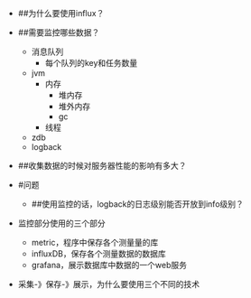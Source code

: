 - ##为什么要使用influx？
- ##需要监控哪些数据？
    - 消息队列
        - 每个队列的key和任务数量
    - jvm
        - 内存
            - 堆内存
            - 堆外内存
            - gc
        - 线程
    - zdb
    - logback
- ##收集数据的时候对服务器性能的影响有多大？


- #问题
    - ##使用监控的话，logback的日志级别能否开放到info级别？
- 监控部分使用的三个部分
    - metric，程序中保存各个测量量的库
    - influxDB，保存各个测量数据的数据库
    - grafana，展示数据库中数据的一个web服务
- 采集-》保存-》展示，为什么要使用三个不同的技术